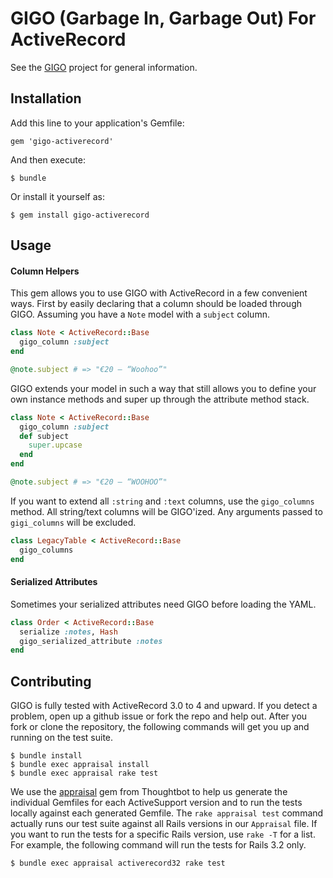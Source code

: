 # GIGO (Garbage In, Garbage Out) For ActiveRecord

See the [GIGO](http://github.com/customink/gigo) project for general information.


## Installation

Add this line to your application's Gemfile:

    gem 'gigo-activerecord'

And then execute:

    $ bundle

Or install it yourself as:

    $ gem install gigo-activerecord


## Usage

#### Column Helpers

This gem allows you to use GIGO with ActiveRecord in a few convenient ways. First by easily declaring that a column should be loaded through GIGO. Assuming you have a `Note` model with a `subject` column.

```ruby
class Note < ActiveRecord::Base
  gigo_column :subject
end

@note.subject # => "€20 – “Woohoo”"
```

GIGO extends your model in such a way that still allows you to define your own instance methods and super up through the attribute method stack.

```ruby
class Note < ActiveRecord::Base
  gigo_column :subject
  def subject
    super.upcase
  end
end

@note.subject # => "€20 – “WOOHOO”"
```

If you want to extend all `:string` and `:text` columns, use the `gigo_columns` method. All string/text columns will be GIGO'ized. Any arguments passed to `gigi_columns` will be excluded.

```ruby
class LegacyTable < ActiveRecord::Base
  gigo_columns
end
```

#### Serialized Attributes

Sometimes your serialized attributes need GIGO before loading the YAML.

```ruby
class Order < ActiveRecord::Base
  serialize :notes, Hash
  gigo_serialized_attribute :notes
end
```


## Contributing

GIGO is fully tested with ActiveRecord 3.0 to 4 and upward. If you detect a problem, open up a github issue or fork the repo and help out. After you fork or clone the repository, the following commands will get you up and running on the test suite.

```shell
$ bundle install
$ bundle exec appraisal install
$ bundle exec appraisal rake test
```

We use the [appraisal](https://github.com/thoughtbot/appraisal) gem from Thoughtbot to help us generate the individual Gemfiles for each ActiveSupport version and to run the tests locally against each generated Gemfile. The `rake appraisal test` command actually runs our test suite against all Rails versions in our `Appraisal` file. If you want to run the tests for a specific Rails version, use `rake -T` for a list. For example, the following command will run the tests for Rails 3.2 only.

```shell
$ bundle exec appraisal activerecord32 rake test
```
